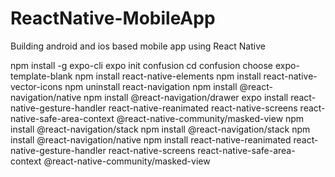 # ReactNative-MobileApp
Building android and ios based mobile app using React Native

npm install -g expo-cli
expo init confusion 
cd confusion 
choose expo-template-blank
npm install react-native-elements
npm install react-native-vector-icons
npm uninstall react-navigation 
npm install @react-navigation/native
npm install @react-navigation/drawer 
expo install react-native-gesture-handler react-native-reanimated react-native-screens react-native-safe-area-context @react-native-community/masked-view 
npm install @react-navigation/stack
npm install @react-navigation/stack 
npm install @react-navigation/native 
npm install react-native-reanimated react-native-gesture-handler react-native-screens react-native-safe-area-context @react-native-community/masked-view
